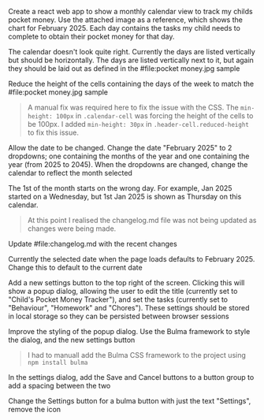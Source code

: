Create a react web app to show a monthly calendar view to track my childs pocket money. Use the attached image as a reference, which shows the chart for February 2025. Each day contains the tasks my child needs to complete to obtain their pocket money for that day.

The calendar doesn't look quite right. Currently the days are listed vertically but should be horizontally. The days are listed vertically next to it, but again they should be laid out as defined in the #file:pocket money.jpg sample

Reduce the height of the cells containing the days of the week to match the #file:pocket money.jpg sample

> A manual fix was required here to fix the issue with the CSS. The `min-height: 100px` in `.calendar-cell` was forcing the height of the cells to be 100px. I added `min-height: 30px` in `.header-cell.reduced-height` to fix this issue.

Allow the date to be changed. Change the date "February 2025" to 2 dropdowns; one containing the months of the year and one containing the year (from 2025 to 2045). When the dropdowns are changed, change the calendar to reflect the month selected

The 1st of the month starts on the wrong day. For example, Jan 2025 started on a Wednesday, but 1st Jan 2025 is shown as Thursday on this calendar.

> At this point I realised the changelog.md file was not being updated as changes were being made.

Update #file:changelog.md with the recent changes

Currently the selected date when the page loads defaults to February 2025. Change this to default to the current date

Add a new settings button to the top right of the screen. Clicking this will show a popup dialog, allowing the user to edit the title (currently set to "Child's Pocket Money Tracker"), and set the tasks (currently set to "Behaviour", "Homework" and "Chores"). These settings should be stored in local storage so they can be persisted between browser sessions

Improve the styling of the popup dialog. Use the Bulma framework to style the dialog, and the new settings button

> I had to manuall add the Bulma CSS framework to the project using `npm install bulma`

In the settings dialog, add the Save and Cancel buttons to a button group to add a spacing between the two

Change the Settings button for a bulma button with just the text "Settings", remove the icon

